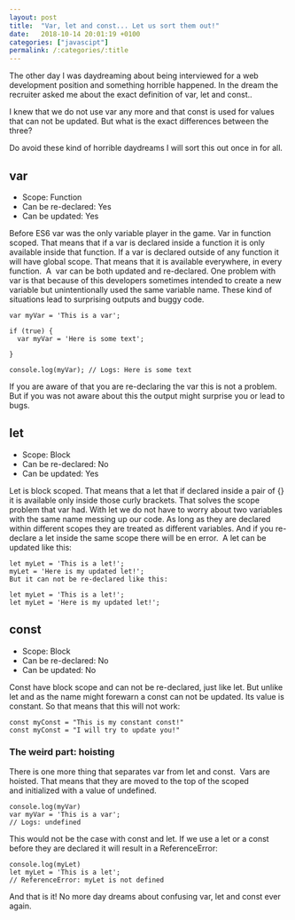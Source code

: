 ```yaml
---
layout: post
title:  "Var, let and const... Let us sort them out!"
date:   2018-10-14 20:01:19 +0100
categories: ["javascipt"] 
permalink: /:categories/:title
---
```

The other day I was daydreaming about being interviewed for a web development position and something horrible happened. In the dream the recruiter asked me about the exact definition of var, let and const..

I knew that we do not use var any more and that const is used for values that can not be updated. But what is the exact differences between the three?

Do avoid these kind of horrible daydreams I will sort this out once in for all.

## var
* Scope: Function
* Can be re-declared: Yes
* Can be updated: Yes

Before ES6 var was the only variable player in the game. Var in function scoped. That means that if a var is declared inside a function it is only available inside that function. If a var is declared outside of any function it will have global scope. That means that it is available everywhere, in every function.  A  var can be both updated and re-declared. One problem with var is that because of this developers sometimes intended to create a new variable but unintentionally used the same variable name. These kind of situations lead to surprising outputs and buggy code.
```
var myVar = 'This is a var';

if (true) {
  var myVar = 'Here is some text';

}

console.log(myVar); // Logs: Here is some text
```
If you are aware of that you are re-declaring the var this is not a problem. But if you was not aware about this the output might surprise you or lead to bugs.

## let
* Scope: Block
* Can be re-declared: No
* Can be updated: Yes

Let is block scoped. That means that a let that if declared inside a pair of {} it is available only inside those curly brackets. That solves the scope problem that var had. With let we do not have to worry about two variables with the same name messing up our code. As long as they are declared within different scopes they are treated as different variables. And if you re-declare a let inside the same scope there will be en error.  A let can be updated like this:
```
let myLet = 'This is a let!';
myLet = 'Here is my updated let!';
But it can not be re-declared like this:

let myLet = 'This is a let!';
let myLet = 'Here is my updated let!';
```
## const
* Scope: Block
* Can be re-declared: No
* Can be updated: No

Const have block scope and can not be re-declared, just like let. But unlike let and as the name might forewarn a const can not be updated. Its value is constant. So that means that this will not work:
```
const myConst = "This is my constant const!"
const myConst = "I will try to update you!"
```
### The weird part: hoisting
There is one more thing that separates var from let and const.  Vars are hoisted. That means that they are moved to the top of the scoped and initialized with a value of undefined.
```
console.log(myVar)
var myVar = 'This is a var';
// Logs: undefined
```
This would not be the case with const and let. If we use a let or a const before they are declared it will result in a ReferenceError:
```
console.log(myLet)
let myLet = 'This is a let';
// ReferenceError: myLet is not defined
```
And that is it! No more day dreams about confusing var, let and const ever again.